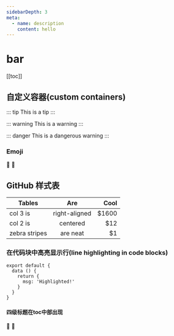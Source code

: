 ```yaml
---
sidebarDepth: 3
meta:
  - name: description
    content: hello
---
```

# bar
[[toc]]

## 自定义容器(custom containers)

::: tip
This is a tip
:::

::: warning
This is a warning
:::

::: danger
This is a dangerous warning
:::

### Emoji
:tada: :100:

## GitHub 样式表

| Tables        | Are           | Cool  |
| ------------- |:-------------:| -----:|
| col 3 is      | right-aligned | $1600 |
| col 2 is      | centered      |   $12 |
| zebra stripes | are neat      |    $1 |

### 在代码块中高亮显示行(line highlighting in code blocks)
``` js{4}
export default {
  data () {
    return {
      msg: 'Highlighted!'
    }
  }
}
```

#### 四级标题在toc中部出现
:tada: :100: